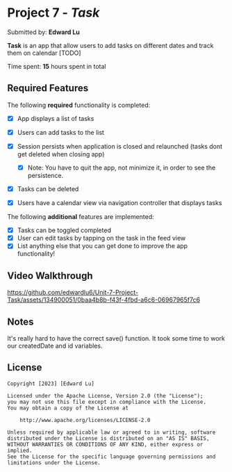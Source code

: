 # Project 7 - *Task*

Submitted by: **Edward Lu**

**Task** is an app that allow users to add tasks on different dates and track them on calendar [TODO] 

Time spent: **15** hours spent in total

## Required Features

The following **required** functionality is completed:

- [x] App displays a list of tasks
- [x] Users can add tasks to the list
- [x] Session persists when application is closed and relaunched (tasks dont get deleted when closing app) 
  - [x] Note: You have to quit the app, not minimize it, in order to see the persistence.
- [x] Tasks can be deleted
- [x] Users have a calendar view via navigation controller that displays tasks	


The following **additional** features are implemented:

- [x] Tasks can be toggled completed
- [x] User can edit tasks by tapping on the task in the feed view
- [x] List anything else that you can get done to improve the app functionality!

## Video Walkthrough



https://github.com/edwardlu6/Unit-7-Project-Task/assets/134900051/0baa4b8b-f43f-4fbd-a6c6-06967965f7c6



## Notes

It's really hard to have the correct save() function. It took some time to work our createdDate and id variables.

## License

    Copyright [2023] [Edward Lu]

    Licensed under the Apache License, Version 2.0 (the "License");
    you may not use this file except in compliance with the License.
    You may obtain a copy of the License at

        http://www.apache.org/licenses/LICENSE-2.0

    Unless required by applicable law or agreed to in writing, software
    distributed under the License is distributed on an "AS IS" BASIS,
    WITHOUT WARRANTIES OR CONDITIONS OF ANY KIND, either express or implied.
    See the License for the specific language governing permissions and
    limitations under the License.
